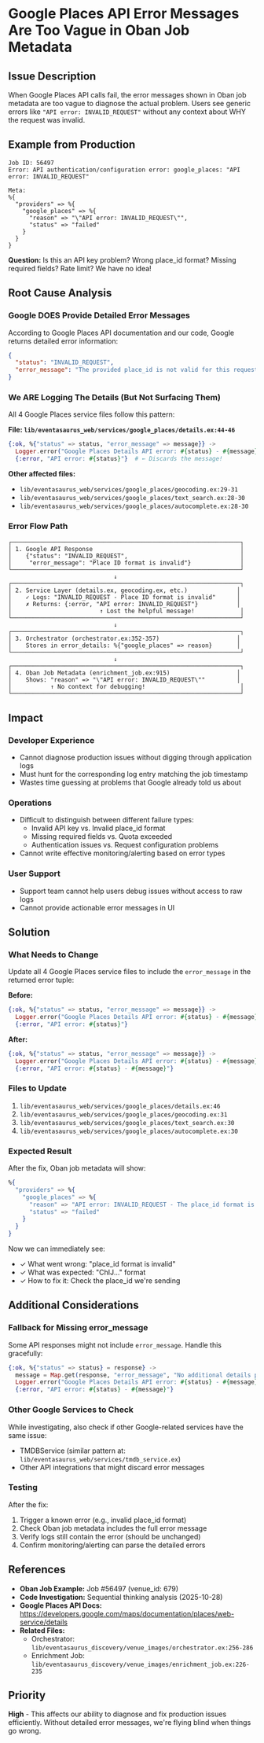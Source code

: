 # Google Places API Error Messages Are Too Vague in Oban Job Metadata

## Issue Description

When Google Places API calls fail, the error messages shown in Oban job metadata are too vague to diagnose the actual problem. Users see generic errors like `"API error: INVALID_REQUEST"` without any context about WHY the request was invalid.

## Example from Production

```
Job ID: 56497
Error: API authentication/configuration error: google_places: "API error: INVALID_REQUEST"

Meta:
%{
  "providers" => %{
    "google_places" => %{
      "reason" => "\"API error: INVALID_REQUEST\"",
      "status" => "failed"
    }
  }
}
```

**Question:** Is this an API key problem? Wrong place_id format? Missing required fields? Rate limit? We have no idea!

## Root Cause Analysis

### Google DOES Provide Detailed Error Messages

According to Google Places API documentation and our code, Google returns detailed error information:

```json
{
  "status": "INVALID_REQUEST",
  "error_message": "The provided place_id is not valid for this request type"
}
```

### We ARE Logging The Details (But Not Surfacing Them)

All 4 Google Places service files follow this pattern:

**File: `lib/eventasaurus_web/services/google_places/details.ex:44-46`**
```elixir
{:ok, %{"status" => status, "error_message" => message}} ->
  Logger.error("Google Places Details API error: #{status} - #{message}")
  {:error, "API error: #{status}"}  # ← Discards the message!
```

**Other affected files:**
- `lib/eventasaurus_web/services/google_places/geocoding.ex:29-31`
- `lib/eventasaurus_web/services/google_places/text_search.ex:28-30`
- `lib/eventasaurus_web/services/google_places/autocomplete.ex:28-30`

### Error Flow Path

```
┌─────────────────────────────────────────────────────────────────┐
│ 1. Google API Response                                          │
│    {"status": "INVALID_REQUEST",                                │
│     "error_message": "Place ID format is invalid"}              │
└─────────────────────────────────────────────────────────────────┘
                              ↓
┌─────────────────────────────────────────────────────────────────┐
│ 2. Service Layer (details.ex, geocoding.ex, etc.)              │
│    ✓ Logs: "INVALID_REQUEST - Place ID format is invalid"      │
│    ✗ Returns: {:error, "API error: INVALID_REQUEST"}           │
│                         ↑ Lost the helpful message!             │
└─────────────────────────────────────────────────────────────────┘
                              ↓
┌─────────────────────────────────────────────────────────────────┐
│ 3. Orchestrator (orchestrator.ex:352-357)                      │
│    Stores in error_details: %{"google_places" => reason}       │
└─────────────────────────────────────────────────────────────────┘
                              ↓
┌─────────────────────────────────────────────────────────────────┐
│ 4. Oban Job Metadata (enrichment_job.ex:915)                   │
│    Shows: "reason" => "\"API error: INVALID_REQUEST\""         │
│           ↑ No context for debugging!                           │
└─────────────────────────────────────────────────────────────────┘
```

## Impact

### Developer Experience
- Cannot diagnose production issues without digging through application logs
- Must hunt for the corresponding log entry matching the job timestamp
- Wastes time guessing at problems that Google already told us about

### Operations
- Difficult to distinguish between different failure types:
  - Invalid API key vs. Invalid place_id format
  - Missing required fields vs. Quota exceeded
  - Authentication issues vs. Request configuration problems
- Cannot write effective monitoring/alerting based on error types

### User Support
- Support team cannot help users debug issues without access to raw logs
- Cannot provide actionable error messages in UI

## Solution

### What Needs to Change

Update all 4 Google Places service files to include the `error_message` in the returned error tuple:

**Before:**
```elixir
{:ok, %{"status" => status, "error_message" => message}} ->
  Logger.error("Google Places Details API error: #{status} - #{message}")
  {:error, "API error: #{status}"}
```

**After:**
```elixir
{:ok, %{"status" => status, "error_message" => message}} ->
  Logger.error("Google Places Details API error: #{status} - #{message}")
  {:error, "API error: #{status} - #{message}"}
```

### Files to Update

1. `lib/eventasaurus_web/services/google_places/details.ex:46`
2. `lib/eventasaurus_web/services/google_places/geocoding.ex:31`
3. `lib/eventasaurus_web/services/google_places/text_search.ex:30`
4. `lib/eventasaurus_web/services/google_places/autocomplete.ex:30`

### Expected Result

After the fix, Oban job metadata will show:

```elixir
%{
  "providers" => %{
    "google_places" => %{
      "reason" => "API error: INVALID_REQUEST - The place_id format is invalid. Expected format: ChIJ...",
      "status" => "failed"
    }
  }
}
```

Now we can immediately see:
- ✓ What went wrong: "place_id format is invalid"
- ✓ What was expected: "ChIJ..." format
- ✓ How to fix it: Check the place_id we're sending

## Additional Considerations

### Fallback for Missing error_message

Some API responses might not include `error_message`. Handle this gracefully:

```elixir
{:ok, %{"status" => status} = response} ->
  message = Map.get(response, "error_message", "No additional details provided")
  Logger.error("Google Places Details API error: #{status} - #{message}")
  {:error, "API error: #{status} - #{message}"}
```

### Other Google Services to Check

While investigating, also check if other Google-related services have the same issue:
- TMDBService (similar pattern at: `lib/eventasaurus_web/services/tmdb_service.ex`)
- Other API integrations that might discard error messages

### Testing

After the fix:
1. Trigger a known error (e.g., invalid place_id format)
2. Check Oban job metadata includes the full error message
3. Verify logs still contain the error (should be unchanged)
4. Confirm monitoring/alerting can parse the detailed errors

## References

- **Oban Job Example:** Job #56497 (venue_id: 679)
- **Code Investigation:** Sequential thinking analysis (2025-10-28)
- **Google Places API Docs:** https://developers.google.com/maps/documentation/places/web-service/details
- **Related Files:**
  - Orchestrator: `lib/eventasaurus_discovery/venue_images/orchestrator.ex:256-286`
  - Enrichment Job: `lib/eventasaurus_discovery/venue_images/enrichment_job.ex:226-235`

## Priority

**High** - This affects our ability to diagnose and fix production issues efficiently. Without detailed error messages, we're flying blind when things go wrong.
